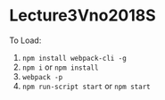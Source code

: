 # Lecture3Vno2018S

To Load:
1. ```npm install webpack-cli -g```
2. ```npm i``` or ```npm install```
3. ```webpack -p```
4. ```npm run-script start``` or ```npm start```